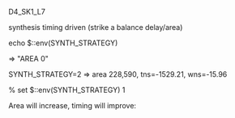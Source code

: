 D4_SK1_L7

synthesis timing driven (strike a balance delay/area)

echo $::env(SYNTH_STRATEGY)

=> "AREA 0"

SYNTH_STRATEGY=2 => area 228,590, tns=-1529.21, wns=-15.96

% set $::env(SYNTH_STRATEGY) 1

Area will increase, timing will improve:


